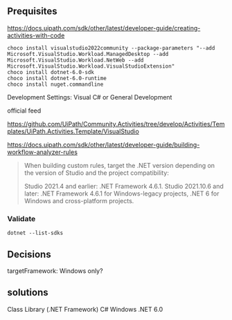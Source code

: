 ---
---

## Prequisites

https://docs.uipath.com/sdk/other/latest/developer-guide/creating-activities-with-code

```
choco install visualstudio2022community --package-parameters "--add Microsoft.VisualStudio.Workload.ManagedDesktop --add Microsoft.VisualStudio.Workload.NetWeb --add Microsoft.VisualStudio.Workload.VisualStudioExtension"
choco install dotnet-6.0-sdk
choco install dotnet-6.0-runtime
choco install nuget.commandline
```

Development Settings: Visual C# or General Development

official feed

https://github.com/UiPath/Community.Activities/tree/develop/Activities/Templates/UiPath.Activities.Template/VisualStudio

https://docs.uipath.com/sdk/other/latest/developer-guide/building-workflow-analyzer-rules

> When building custom rules, target the .NET version depending on the version of Studio and the project compatibility:
>
> Studio 2021.4 and earlier: .NET Framework 4.6.1.
> Studio 2021.10.6 and later: .NET Framework 4.6.1 for Windows-legacy projects, .NET 6 for Windows and cross-platform projects.

### Validate

`dotnet --list-sdks`

## Decisions

targetFramework: Windows only?

## solutions

Class Library (.NET Framework)
C#
Windows
.NET 6.0
